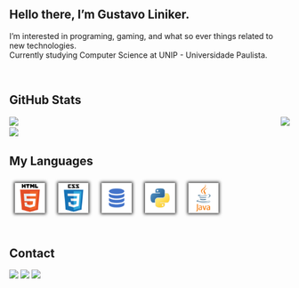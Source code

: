 ## Hello there, I’m Gustavo Liniker.

I’m interested in programing, gaming, and what so ever things related to new technologies.<br>
Currently studying Computer Science at UNIP - Universidade Paulista.<br>

<br>



## GitHub Stats

<div align="start">
  <img height="180em" src="https://github-readme-stats.vercel.app/api?username=Linikker&show_icons=true&theme=tokyonight&include_all_commits=true&count_private=true"/>
  <img align="right" height="200em" src="https://i.pinimg.com/originals/1c/4f/ac/1c4facad627b098885aec6266b8c6c0e.gif"/><br>
  <img height="180em" src="https://github-readme-stats.vercel.app/api/top-langs/?username=Linikker&layout=compact&langs_count=7&theme=tokyonight"/>
</div>

## My Languages

<div align: center">
  
  <img src="https://raw.githubusercontent.com/github/explore/main/topics/html/html.png" alt="HTML" width="50" style="margin: 10px; border: 2px solid white; box-shadow: 0px 0px 5px 2px   rgba(0,0,0,0.75);"/>
  <img src="https://raw.githubusercontent.com/github/explore/main/topics/css/css.png" alt="CSS" width="50" style="margin: 10px; border: 2px solid white; box-shadow: 0px 0px 5px 2px rgba(0,0,0,0.75);"/>
  <img src="https://raw.githubusercontent.com/github/explore/main/topics/sql/sql.png" alt="SQL" width="50" style="margin: 10px; border: 2px solid white; box-shadow: 0px 0px 5px 2px rgba(0,0,0,0.75);"/>
  <img src="https://raw.githubusercontent.com/github/explore/main/topics/python/python.png" alt="Python" width="50" style="margin: 10px; border: 2px solid white; box-shadow: 0px 0px 5px 2px rgba(0,0,0,0.75);"/>
  <img src="https://raw.githubusercontent.com/github/explore/main/topics/java/java.png" alt="Java" width="50" style="margin: 10px; border: 2px solid white; box-shadow: 0px 0px 5px 2px rgba(0,0,0,0.75);"/>

</div>

<br>

## Contact
<div> 
<a href="https://instagram.com/linikker_?igshid=YTQwZjQ0NmI0OA==" target="_blank"><img src="https://img.shields.io/badge/-Instagram-%23E4405F?style=for-the-badge&logo=instagram&logoColor=white" target="_blank"></a>
<a href = "mailto:liniker.gugamer@gmail.com"><img src="https://img.shields.io/badge/-Gmail-%23333?style=for-the-badge&logo=gmail&logoColor=white" target="_blank"></a>
<a href="https://www.linkedin.com/in/lk0gustavo/" target="_blank"><img src="https://img.shields.io/badge/-LinkedIn-%230077B5?style=for-the-badge&logo=linkedin&logoColor=white" target="_blank"></a> 
  
</div>

